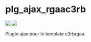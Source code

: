 # plg_ajax_rgaac3rb

![](https://img.shields.io/badge/License-MIT-blue.svg?style=flat-square)
![](https://img.shields.io/badge/Joomla!-3.x-blue.svg?style=flat-square)

Plugin ajax pour le template c3rbrgaa.